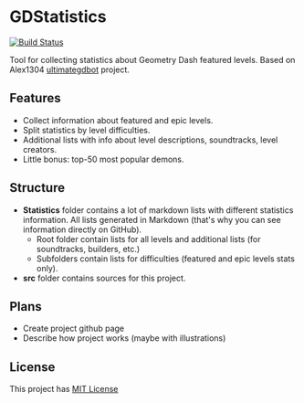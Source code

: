# GDStatistics

[![Build Status](https://travis-ci.org/DoubleCookies/GDStatistics.svg?branch=master)](https://travis-ci.org/DoubleCookies/GDStatistics)

Tool for collecting statistics about Geometry Dash featured levels. Based on Alex1304 [ultimategdbot](https://github.com/alex1304/ultimategdbot) project.

## Features
- Collect information about featured and epic levels.
- Split statistics by level difficulties.
- Additional lists with info about level descriptions, soundtracks, level creators.
- Little bonus: top-50 most popular demons.

## Structure
- **Statistics** folder contains a lot of markdown lists with different statistics information. All lists generated in Markdown (that's why you can see information directly on GitHub).
   - Root folder contain lists for all levels and additional lists (for soundtracks, builders, etc.)
   - Subfolders contain lists for difficulties (featured and epic levels stats only).
- **src** folder contains sources for this project.

## Plans
- Create project github page
- Describe how project works (maybe with illustrations)

## License
This project has [MIT License](https://opensource.org/licenses/MIT)
